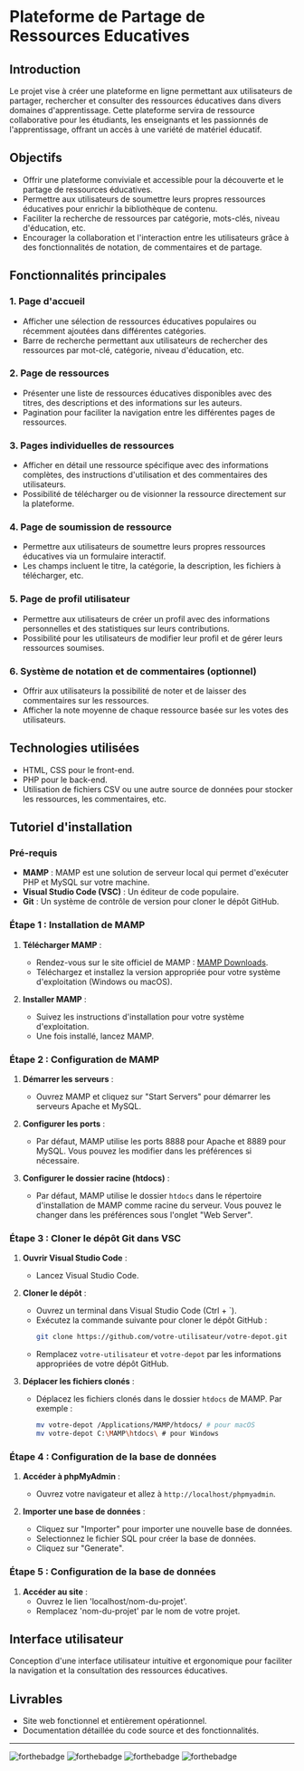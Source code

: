 # Plateforme de Partage de Ressources Educatives

## Introduction
Le projet vise à créer une plateforme en ligne permettant aux utilisateurs de partager, rechercher et consulter des ressources éducatives dans divers domaines d'apprentissage. Cette plateforme servira de ressource collaborative pour les étudiants, les enseignants et les passionnés de l'apprentissage, offrant un accès à une variété de matériel éducatif.

## Objectifs
- Offrir une plateforme conviviale et accessible pour la découverte et le partage de ressources éducatives.
- Permettre aux utilisateurs de soumettre leurs propres ressources éducatives pour enrichir la bibliothèque de contenu.
- Faciliter la recherche de ressources par catégorie, mots-clés, niveau d'éducation, etc.
- Encourager la collaboration et l'interaction entre les utilisateurs grâce à des fonctionnalités de notation, de commentaires et de partage.

## Fonctionnalités principales
### 1. Page d'accueil
- Afficher une sélection de ressources éducatives populaires ou récemment ajoutées dans différentes catégories.
- Barre de recherche permettant aux utilisateurs de rechercher des ressources par mot-clé, catégorie, niveau d'éducation, etc.

### 2. Page de ressources
- Présenter une liste de ressources éducatives disponibles avec des titres, des descriptions et des informations sur les auteurs.
- Pagination pour faciliter la navigation entre les différentes pages de ressources.

### 3. Pages individuelles de ressources
- Afficher en détail une ressource spécifique avec des informations complètes, des instructions d'utilisation et des commentaires des utilisateurs.
- Possibilité de télécharger ou de visionner la ressource directement sur la plateforme.

### 4. Page de soumission de ressource
- Permettre aux utilisateurs de soumettre leurs propres ressources éducatives via un formulaire interactif.
- Les champs incluent le titre, la catégorie, la description, les fichiers à télécharger, etc.

### 5. Page de profil utilisateur
- Permettre aux utilisateurs de créer un profil avec des informations personnelles et des statistiques sur leurs contributions.
- Possibilité pour les utilisateurs de modifier leur profil et de gérer leurs ressources soumises.

### 6. Système de notation et de commentaires (optionnel)
- Offrir aux utilisateurs la possibilité de noter et de laisser des commentaires sur les ressources.
- Afficher la note moyenne de chaque ressource basée sur les votes des utilisateurs.

## Technologies utilisées
- HTML, CSS pour le front-end.
- PHP pour le back-end.
- Utilisation de fichiers CSV ou une autre source de données pour stocker les ressources, les commentaires, etc.

## Tutoriel d'installation

### Pré-requis

- **MAMP** : MAMP est une solution de serveur local qui permet d'exécuter PHP et MySQL sur votre machine.
- **Visual Studio Code (VSC)** : Un éditeur de code populaire.
- **Git** : Un système de contrôle de version pour cloner le dépôt GitHub.

### Étape 1 : Installation de MAMP

1. **Télécharger MAMP** :
   - Rendez-vous sur le site officiel de MAMP : [MAMP Downloads](https://www.mamp.info/en/downloads/).
   - Téléchargez et installez la version appropriée pour votre système d'exploitation (Windows ou macOS).

2. **Installer MAMP** :
   - Suivez les instructions d'installation pour votre système d'exploitation.
   - Une fois installé, lancez MAMP.

### Étape 2 : Configuration de MAMP

1. **Démarrer les serveurs** :
   - Ouvrez MAMP et cliquez sur "Start Servers" pour démarrer les serveurs Apache et MySQL.

2. **Configurer les ports** :
   - Par défaut, MAMP utilise les ports 8888 pour Apache et 8889 pour MySQL. Vous pouvez les modifier dans les préférences si nécessaire.

3. **Configurer le dossier racine (htdocs)** :
   - Par défaut, MAMP utilise le dossier `htdocs` dans le répertoire d'installation de MAMP comme racine du serveur. Vous pouvez le changer dans les préférences sous l'onglet "Web Server".

### Étape 3 : Cloner le dépôt Git dans VSC

1. **Ouvrir Visual Studio Code** :
   - Lancez Visual Studio Code.

2. **Cloner le dépôt** :
   - Ouvrez un terminal dans Visual Studio Code (Ctrl + `).
   - Exécutez la commande suivante pour cloner le dépôt GitHub :
     ```bash
     git clone https://github.com/votre-utilisateur/votre-depot.git
     ```
   - Remplacez `votre-utilisateur` et `votre-depot` par les informations appropriées de votre dépôt GitHub.

3. **Déplacer les fichiers clonés** :
   - Déplacez les fichiers clonés dans le dossier `htdocs` de MAMP. Par exemple :
     ```bash
     mv votre-depot /Applications/MAMP/htdocs/ # pour macOS
     mv votre-depot C:\MAMP\htdocs\ # pour Windows
     ```

### Étape 4 : Configuration de la base de données

1. **Accéder à phpMyAdmin** :
   - Ouvrez votre navigateur et allez à `http://localhost/phpmyadmin`.

2. **Importer une base de données** :
   - Cliquez sur "Importer" pour importer une nouvelle base de données.
   - Selectionnez le fichier SQL pour créer la base de données.
   - Cliquez sur "Generate".

### Étape 5 : Configuration de la base de données
1. **Accéder au site** :
   - Ouvrez le lien 'localhost/nom-du-projet'.
   - Remplacez 'nom-du-projet' par le nom de votre projet.

## Interface utilisateur
Conception d'une interface utilisateur intuitive et ergonomique pour faciliter la navigation et la consultation des ressources éducatives.

## Livrables
- Site web fonctionnel et entièrement opérationnel.
- Documentation détaillée du code source et des fonctionnalités.

---

![forthebadge](https://forthebadge.com/images/badges/built-with-love.svg) ![forthebadge](https://forthebadge.com/images/badges/open-source.svg) ![forthebadge](https://forthebadge.com/images/badges/made-with-html.svg) ![forthebadge](https://forthebadge.com/images/badges/made-with-css.svg)
